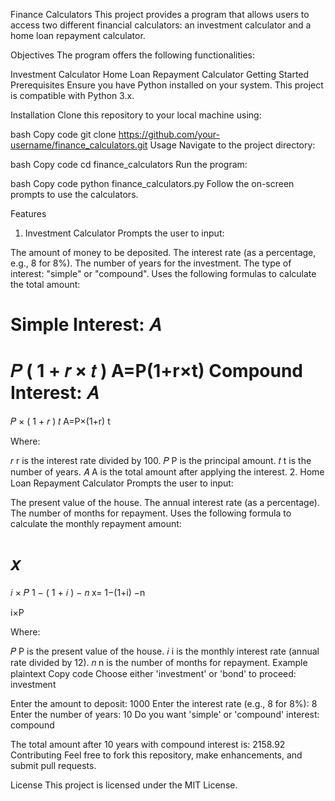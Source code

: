 Finance Calculators
This project provides a program that allows users to access two different financial calculators: an investment calculator and a home loan repayment calculator.

Objectives
The program offers the following functionalities:

Investment Calculator
Home Loan Repayment Calculator
Getting Started
Prerequisites
Ensure you have Python installed on your system. This project is compatible with Python 3.x.

Installation
Clone this repository to your local machine using:

bash
Copy code
git clone https://github.com/your-username/finance_calculators.git
Usage
Navigate to the project directory:

bash
Copy code
cd finance_calculators
Run the program:

bash
Copy code
python finance_calculators.py
Follow the on-screen prompts to use the calculators.

Features
1. Investment Calculator
Prompts the user to input:

The amount of money to be deposited.
The interest rate (as a percentage, e.g., 8 for 8%).
The number of years for the investment.
The type of interest: "simple" or "compound".
Uses the following formulas to calculate the total amount:

Simple Interest: 
𝐴
=
𝑃
(
1
+
𝑟
×
𝑡
)
A=P(1+r×t)
Compound Interest: 
𝐴
=
𝑃
×
(
1
+
𝑟
)
𝑡
A=P×(1+r) 
t
 
Where:

𝑟
r is the interest rate divided by 100.
𝑃
P is the principal amount.
𝑡
t is the number of years.
𝐴
A is the total amount after applying the interest.
2. Home Loan Repayment Calculator
Prompts the user to input:

The present value of the house.
The annual interest rate (as a percentage).
The number of months for repayment.
Uses the following formula to calculate the monthly repayment amount:

𝑥
=
𝑖
×
𝑃
1
−
(
1
+
𝑖
)
−
𝑛
x= 
1−(1+i) 
−n
 
i×P
​
 
Where:

𝑃
P is the present value of the house.
𝑖
i is the monthly interest rate (annual rate divided by 12).
𝑛
n is the number of months for repayment.
Example
plaintext
Copy code
Choose either 'investment' or 'bond' to proceed:
investment

Enter the amount to deposit:
1000
Enter the interest rate (e.g., 8 for 8%):
8
Enter the number of years:
10
Do you want 'simple' or 'compound' interest:
compound

The total amount after 10 years with compound interest is: 2158.92
Contributing
Feel free to fork this repository, make enhancements, and submit pull requests.

License
This project is licensed under the MIT License.
